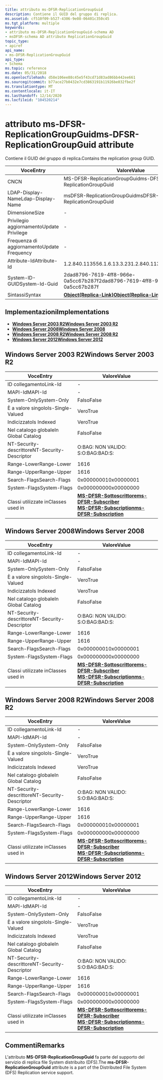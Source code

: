 ```yaml
---
title: attributo ms-DFSR-ReplicationGroupGuid
description: Contiene il GUID del gruppo di replica.
ms.assetid: cf510f09-b527-4306-9e08-06401c350c45
ms.tgt_platform: multiple
keywords:
- attributo ms-DFSR-ReplicationGroupGuid-schema AD
- msDFSR-schema AD attributo ReplicationGroupGuid
topic_type:
- apiref
api_name:
- ms-DFSR-ReplicationGroupGuid
api_type:
- Schema
ms.topic: reference
ms.date: 05/31/2018
ms.openlocfilehash: d58e106ee88c45e5f43cd71d83ad86bb442ee661
ms.sourcegitcommit: b77ace27b0432e7cd3863191b11926be032fbe2f
ms.translationtype: MT
ms.contentlocale: it-IT
ms.lasthandoff: 12/14/2020
ms.locfileid: "104520214"
---
```

# <a name="ms-dfsr-replicationgroupguid-attribute"></a><span data-ttu-id="205b0-105">attributo ms-DFSR-ReplicationGroupGuid</span><span class="sxs-lookup"><span data-stu-id="205b0-105">ms-DFSR-ReplicationGroupGuid attribute</span></span>

<span data-ttu-id="205b0-106">Contiene il GUID del gruppo di replica.</span><span class="sxs-lookup"><span data-stu-id="205b0-106">Contains the replication group GUID.</span></span>



| <span data-ttu-id="205b0-107">Voce</span><span class="sxs-lookup"><span data-stu-id="205b0-107">Entry</span></span> | <span data-ttu-id="205b0-108">Valore</span><span class="sxs-lookup"><span data-stu-id="205b0-108">Value</span></span> |
|-------------------|-------------------------------------------------------|
| <span data-ttu-id="205b0-109">CN</span><span class="sxs-lookup"><span data-stu-id="205b0-109">CN</span></span>                | <span data-ttu-id="205b0-110">MS-DFSR-ReplicationGroupGuid</span><span class="sxs-lookup"><span data-stu-id="205b0-110">ms-DFSR-ReplicationGroupGuid</span></span>                          |
| <span data-ttu-id="205b0-111">LDAP-Display-Name</span><span class="sxs-lookup"><span data-stu-id="205b0-111">Ldap-Display-Name</span></span> | <span data-ttu-id="205b0-112">msDFSR-ReplicationGroupGuid</span><span class="sxs-lookup"><span data-stu-id="205b0-112">msDFSR-ReplicationGroupGuid</span></span>                           |
| <span data-ttu-id="205b0-113">Dimensione</span><span class="sxs-lookup"><span data-stu-id="205b0-113">Size</span></span>              | \-                                                    |
| <span data-ttu-id="205b0-114">Privilegio aggiornamento</span><span class="sxs-lookup"><span data-stu-id="205b0-114">Update Privilege</span></span>  | \-                                                    |
| <span data-ttu-id="205b0-115">Frequenza di aggiornamento</span><span class="sxs-lookup"><span data-stu-id="205b0-115">Update Frequency</span></span>  | \-                                                    |
| <span data-ttu-id="205b0-116">Attribute-Id</span><span class="sxs-lookup"><span data-stu-id="205b0-116">Attribute-Id</span></span>      | <span data-ttu-id="205b0-117">1.2.840.113556.1.6.13.3.23</span><span class="sxs-lookup"><span data-stu-id="205b0-117">1.2.840.113556.1.6.13.3.23</span></span>                            |
| <span data-ttu-id="205b0-118">System-ID-GUID</span><span class="sxs-lookup"><span data-stu-id="205b0-118">System-Id-Guid</span></span>    | <span data-ttu-id="205b0-119">2dad8796-7619-4ff8-966e-0a5cc67b287f</span><span class="sxs-lookup"><span data-stu-id="205b0-119">2dad8796-7619-4ff8-966e-0a5cc67b287f</span></span>                  |
| <span data-ttu-id="205b0-120">Sintassi</span><span class="sxs-lookup"><span data-stu-id="205b0-120">Syntax</span></span>            | [<span data-ttu-id="205b0-121">**Object(Replica-Link)**</span><span class="sxs-lookup"><span data-stu-id="205b0-121">**Object(Replica-Link)**</span></span>](s-object-replica-link.md) |



## <a name="implementations"></a><span data-ttu-id="205b0-122">Implementazioni</span><span class="sxs-lookup"><span data-stu-id="205b0-122">Implementations</span></span>

-   [<span data-ttu-id="205b0-123">**Windows Server 2003 R2**</span><span class="sxs-lookup"><span data-stu-id="205b0-123">**Windows Server 2003 R2**</span></span>](#windows-server-2003-r2)
-   [<span data-ttu-id="205b0-124">**Windows Server 2008**</span><span class="sxs-lookup"><span data-stu-id="205b0-124">**Windows Server 2008**</span></span>](#windows-server-2008)
-   [<span data-ttu-id="205b0-125">**Windows Server 2008 R2**</span><span class="sxs-lookup"><span data-stu-id="205b0-125">**Windows Server 2008 R2**</span></span>](#windows-server-2008-r2)
-   [<span data-ttu-id="205b0-126">**Windows Server 2012**</span><span class="sxs-lookup"><span data-stu-id="205b0-126">**Windows Server 2012**</span></span>](#windows-server-2012)

## <a name="windows-server-2003-r2"></a><span data-ttu-id="205b0-127">Windows Server 2003 R2</span><span class="sxs-lookup"><span data-stu-id="205b0-127">Windows Server 2003 R2</span></span>



| <span data-ttu-id="205b0-128">Voce</span><span class="sxs-lookup"><span data-stu-id="205b0-128">Entry</span></span> | <span data-ttu-id="205b0-129">Valore</span><span class="sxs-lookup"><span data-stu-id="205b0-129">Value</span></span> |
|------------------------|-------------------------------------------------------------------------------------------------------------------------------|
| <span data-ttu-id="205b0-130">ID collegamento</span><span class="sxs-lookup"><span data-stu-id="205b0-130">Link-Id</span></span>                | \-                                                                                                                            |
| <span data-ttu-id="205b0-131">MAPI-Id</span><span class="sxs-lookup"><span data-stu-id="205b0-131">MAPI-Id</span></span>                | \-                                                                                                                            |
| <span data-ttu-id="205b0-132">System-Only</span><span class="sxs-lookup"><span data-stu-id="205b0-132">System-Only</span></span>            | <span data-ttu-id="205b0-133">Falso</span><span class="sxs-lookup"><span data-stu-id="205b0-133">False</span></span>                                                                                                                         |
| <span data-ttu-id="205b0-134">È a valore singolo</span><span class="sxs-lookup"><span data-stu-id="205b0-134">Is-Single-Valued</span></span>       | <span data-ttu-id="205b0-135">Vero</span><span class="sxs-lookup"><span data-stu-id="205b0-135">True</span></span>                                                                                                                          |
| <span data-ttu-id="205b0-136">Indicizzato</span><span class="sxs-lookup"><span data-stu-id="205b0-136">Is Indexed</span></span>             | <span data-ttu-id="205b0-137">Vero</span><span class="sxs-lookup"><span data-stu-id="205b0-137">True</span></span>                                                                                                                          |
| <span data-ttu-id="205b0-138">Nel catalogo globale</span><span class="sxs-lookup"><span data-stu-id="205b0-138">In Global Catalog</span></span>      | <span data-ttu-id="205b0-139">Falso</span><span class="sxs-lookup"><span data-stu-id="205b0-139">False</span></span>                                                                                                                         |
| <span data-ttu-id="205b0-140">NT-Security-descrittore</span><span class="sxs-lookup"><span data-stu-id="205b0-140">NT-Security-Descriptor</span></span> | <span data-ttu-id="205b0-141">O:BAG: NON VALIDO: S:</span><span class="sxs-lookup"><span data-stu-id="205b0-141">O:BAG:BAD:S:</span></span>                                                                                                                  |
| <span data-ttu-id="205b0-142">Range-Lower</span><span class="sxs-lookup"><span data-stu-id="205b0-142">Range-Lower</span></span>            | <span data-ttu-id="205b0-143">16</span><span class="sxs-lookup"><span data-stu-id="205b0-143">16</span></span>                                                                                                                            |
| <span data-ttu-id="205b0-144">Range-Upper</span><span class="sxs-lookup"><span data-stu-id="205b0-144">Range-Upper</span></span>            | <span data-ttu-id="205b0-145">16</span><span class="sxs-lookup"><span data-stu-id="205b0-145">16</span></span>                                                                                                                            |
| <span data-ttu-id="205b0-146">Search-Flags</span><span class="sxs-lookup"><span data-stu-id="205b0-146">Search-Flags</span></span>           | <span data-ttu-id="205b0-147">0x00000001</span><span class="sxs-lookup"><span data-stu-id="205b0-147">0x00000001</span></span>                                                                                                                    |
| <span data-ttu-id="205b0-148">System-Flags</span><span class="sxs-lookup"><span data-stu-id="205b0-148">System-Flags</span></span>           | <span data-ttu-id="205b0-149">0x00000000</span><span class="sxs-lookup"><span data-stu-id="205b0-149">0x00000000</span></span>                                                                                                                    |
| <span data-ttu-id="205b0-150">Classi utilizzate in</span><span class="sxs-lookup"><span data-stu-id="205b0-150">Classes used in</span></span>        | [<span data-ttu-id="205b0-151">**MS-DFSR-Sottoscrittore**</span><span class="sxs-lookup"><span data-stu-id="205b0-151">**ms-DFSR-Subscriber**</span></span>](c-msdfsr-subscriber.md)<br/> [<span data-ttu-id="205b0-152">**MS-DFSR-Subscription**</span><span class="sxs-lookup"><span data-stu-id="205b0-152">**ms-DFSR-Subscription**</span></span>](c-msdfsr-subscription.md)<br/> |



## <a name="windows-server-2008"></a><span data-ttu-id="205b0-153">Windows Server 2008</span><span class="sxs-lookup"><span data-stu-id="205b0-153">Windows Server 2008</span></span>



| <span data-ttu-id="205b0-154">Voce</span><span class="sxs-lookup"><span data-stu-id="205b0-154">Entry</span></span> | <span data-ttu-id="205b0-155">Valore</span><span class="sxs-lookup"><span data-stu-id="205b0-155">Value</span></span> |
|------------------------|-------------------------------------------------------------------------------------------------------------------------------|
| <span data-ttu-id="205b0-156">ID collegamento</span><span class="sxs-lookup"><span data-stu-id="205b0-156">Link-Id</span></span>                | \-                                                                                                                            |
| <span data-ttu-id="205b0-157">MAPI-Id</span><span class="sxs-lookup"><span data-stu-id="205b0-157">MAPI-Id</span></span>                | \-                                                                                                                            |
| <span data-ttu-id="205b0-158">System-Only</span><span class="sxs-lookup"><span data-stu-id="205b0-158">System-Only</span></span>            | <span data-ttu-id="205b0-159">Falso</span><span class="sxs-lookup"><span data-stu-id="205b0-159">False</span></span>                                                                                                                         |
| <span data-ttu-id="205b0-160">È a valore singolo</span><span class="sxs-lookup"><span data-stu-id="205b0-160">Is-Single-Valued</span></span>       | <span data-ttu-id="205b0-161">Vero</span><span class="sxs-lookup"><span data-stu-id="205b0-161">True</span></span>                                                                                                                          |
| <span data-ttu-id="205b0-162">Indicizzato</span><span class="sxs-lookup"><span data-stu-id="205b0-162">Is Indexed</span></span>             | <span data-ttu-id="205b0-163">Vero</span><span class="sxs-lookup"><span data-stu-id="205b0-163">True</span></span>                                                                                                                          |
| <span data-ttu-id="205b0-164">Nel catalogo globale</span><span class="sxs-lookup"><span data-stu-id="205b0-164">In Global Catalog</span></span>      | <span data-ttu-id="205b0-165">Falso</span><span class="sxs-lookup"><span data-stu-id="205b0-165">False</span></span>                                                                                                                         |
| <span data-ttu-id="205b0-166">NT-Security-descrittore</span><span class="sxs-lookup"><span data-stu-id="205b0-166">NT-Security-Descriptor</span></span> | <span data-ttu-id="205b0-167">O:BAG: NON VALIDO: S:</span><span class="sxs-lookup"><span data-stu-id="205b0-167">O:BAG:BAD:S:</span></span>                                                                                                                  |
| <span data-ttu-id="205b0-168">Range-Lower</span><span class="sxs-lookup"><span data-stu-id="205b0-168">Range-Lower</span></span>            | <span data-ttu-id="205b0-169">16</span><span class="sxs-lookup"><span data-stu-id="205b0-169">16</span></span>                                                                                                                            |
| <span data-ttu-id="205b0-170">Range-Upper</span><span class="sxs-lookup"><span data-stu-id="205b0-170">Range-Upper</span></span>            | <span data-ttu-id="205b0-171">16</span><span class="sxs-lookup"><span data-stu-id="205b0-171">16</span></span>                                                                                                                            |
| <span data-ttu-id="205b0-172">Search-Flags</span><span class="sxs-lookup"><span data-stu-id="205b0-172">Search-Flags</span></span>           | <span data-ttu-id="205b0-173">0x00000001</span><span class="sxs-lookup"><span data-stu-id="205b0-173">0x00000001</span></span>                                                                                                                    |
| <span data-ttu-id="205b0-174">System-Flags</span><span class="sxs-lookup"><span data-stu-id="205b0-174">System-Flags</span></span>           | <span data-ttu-id="205b0-175">0x00000000</span><span class="sxs-lookup"><span data-stu-id="205b0-175">0x00000000</span></span>                                                                                                                    |
| <span data-ttu-id="205b0-176">Classi utilizzate in</span><span class="sxs-lookup"><span data-stu-id="205b0-176">Classes used in</span></span>        | [<span data-ttu-id="205b0-177">**MS-DFSR-Sottoscrittore**</span><span class="sxs-lookup"><span data-stu-id="205b0-177">**ms-DFSR-Subscriber**</span></span>](c-msdfsr-subscriber.md)<br/> [<span data-ttu-id="205b0-178">**MS-DFSR-Subscription**</span><span class="sxs-lookup"><span data-stu-id="205b0-178">**ms-DFSR-Subscription**</span></span>](c-msdfsr-subscription.md)<br/> |



## <a name="windows-server-2008-r2"></a><span data-ttu-id="205b0-179">Windows Server 2008 R2</span><span class="sxs-lookup"><span data-stu-id="205b0-179">Windows Server 2008 R2</span></span>



| <span data-ttu-id="205b0-180">Voce</span><span class="sxs-lookup"><span data-stu-id="205b0-180">Entry</span></span> | <span data-ttu-id="205b0-181">Valore</span><span class="sxs-lookup"><span data-stu-id="205b0-181">Value</span></span> |
|------------------------|-------------------------------------------------------------------------------------------------------------------------------|
| <span data-ttu-id="205b0-182">ID collegamento</span><span class="sxs-lookup"><span data-stu-id="205b0-182">Link-Id</span></span>                | \-                                                                                                                            |
| <span data-ttu-id="205b0-183">MAPI-Id</span><span class="sxs-lookup"><span data-stu-id="205b0-183">MAPI-Id</span></span>                | \-                                                                                                                            |
| <span data-ttu-id="205b0-184">System-Only</span><span class="sxs-lookup"><span data-stu-id="205b0-184">System-Only</span></span>            | <span data-ttu-id="205b0-185">Falso</span><span class="sxs-lookup"><span data-stu-id="205b0-185">False</span></span>                                                                                                                         |
| <span data-ttu-id="205b0-186">È a valore singolo</span><span class="sxs-lookup"><span data-stu-id="205b0-186">Is-Single-Valued</span></span>       | <span data-ttu-id="205b0-187">Vero</span><span class="sxs-lookup"><span data-stu-id="205b0-187">True</span></span>                                                                                                                          |
| <span data-ttu-id="205b0-188">Indicizzato</span><span class="sxs-lookup"><span data-stu-id="205b0-188">Is Indexed</span></span>             | <span data-ttu-id="205b0-189">Vero</span><span class="sxs-lookup"><span data-stu-id="205b0-189">True</span></span>                                                                                                                          |
| <span data-ttu-id="205b0-190">Nel catalogo globale</span><span class="sxs-lookup"><span data-stu-id="205b0-190">In Global Catalog</span></span>      | <span data-ttu-id="205b0-191">Falso</span><span class="sxs-lookup"><span data-stu-id="205b0-191">False</span></span>                                                                                                                         |
| <span data-ttu-id="205b0-192">NT-Security-descrittore</span><span class="sxs-lookup"><span data-stu-id="205b0-192">NT-Security-Descriptor</span></span> | <span data-ttu-id="205b0-193">O:BAG: NON VALIDO: S:</span><span class="sxs-lookup"><span data-stu-id="205b0-193">O:BAG:BAD:S:</span></span>                                                                                                                  |
| <span data-ttu-id="205b0-194">Range-Lower</span><span class="sxs-lookup"><span data-stu-id="205b0-194">Range-Lower</span></span>            | <span data-ttu-id="205b0-195">16</span><span class="sxs-lookup"><span data-stu-id="205b0-195">16</span></span>                                                                                                                            |
| <span data-ttu-id="205b0-196">Range-Upper</span><span class="sxs-lookup"><span data-stu-id="205b0-196">Range-Upper</span></span>            | <span data-ttu-id="205b0-197">16</span><span class="sxs-lookup"><span data-stu-id="205b0-197">16</span></span>                                                                                                                            |
| <span data-ttu-id="205b0-198">Search-Flags</span><span class="sxs-lookup"><span data-stu-id="205b0-198">Search-Flags</span></span>           | <span data-ttu-id="205b0-199">0x00000001</span><span class="sxs-lookup"><span data-stu-id="205b0-199">0x00000001</span></span>                                                                                                                    |
| <span data-ttu-id="205b0-200">System-Flags</span><span class="sxs-lookup"><span data-stu-id="205b0-200">System-Flags</span></span>           | <span data-ttu-id="205b0-201">0x00000000</span><span class="sxs-lookup"><span data-stu-id="205b0-201">0x00000000</span></span>                                                                                                                    |
| <span data-ttu-id="205b0-202">Classi utilizzate in</span><span class="sxs-lookup"><span data-stu-id="205b0-202">Classes used in</span></span>        | [<span data-ttu-id="205b0-203">**MS-DFSR-Sottoscrittore**</span><span class="sxs-lookup"><span data-stu-id="205b0-203">**ms-DFSR-Subscriber**</span></span>](c-msdfsr-subscriber.md)<br/> [<span data-ttu-id="205b0-204">**MS-DFSR-Subscription**</span><span class="sxs-lookup"><span data-stu-id="205b0-204">**ms-DFSR-Subscription**</span></span>](c-msdfsr-subscription.md)<br/> |



## <a name="windows-server-2012"></a><span data-ttu-id="205b0-205">Windows Server 2012</span><span class="sxs-lookup"><span data-stu-id="205b0-205">Windows Server 2012</span></span>



| <span data-ttu-id="205b0-206">Voce</span><span class="sxs-lookup"><span data-stu-id="205b0-206">Entry</span></span> | <span data-ttu-id="205b0-207">Valore</span><span class="sxs-lookup"><span data-stu-id="205b0-207">Value</span></span> |
|------------------------|-------------------------------------------------------------------------------------------------------------------------------|
| <span data-ttu-id="205b0-208">ID collegamento</span><span class="sxs-lookup"><span data-stu-id="205b0-208">Link-Id</span></span>                | \-                                                                                                                            |
| <span data-ttu-id="205b0-209">MAPI-Id</span><span class="sxs-lookup"><span data-stu-id="205b0-209">MAPI-Id</span></span>                | \-                                                                                                                            |
| <span data-ttu-id="205b0-210">System-Only</span><span class="sxs-lookup"><span data-stu-id="205b0-210">System-Only</span></span>            | <span data-ttu-id="205b0-211">Falso</span><span class="sxs-lookup"><span data-stu-id="205b0-211">False</span></span>                                                                                                                         |
| <span data-ttu-id="205b0-212">È a valore singolo</span><span class="sxs-lookup"><span data-stu-id="205b0-212">Is-Single-Valued</span></span>       | <span data-ttu-id="205b0-213">Vero</span><span class="sxs-lookup"><span data-stu-id="205b0-213">True</span></span>                                                                                                                          |
| <span data-ttu-id="205b0-214">Indicizzato</span><span class="sxs-lookup"><span data-stu-id="205b0-214">Is Indexed</span></span>             | <span data-ttu-id="205b0-215">Vero</span><span class="sxs-lookup"><span data-stu-id="205b0-215">True</span></span>                                                                                                                          |
| <span data-ttu-id="205b0-216">Nel catalogo globale</span><span class="sxs-lookup"><span data-stu-id="205b0-216">In Global Catalog</span></span>      | <span data-ttu-id="205b0-217">Falso</span><span class="sxs-lookup"><span data-stu-id="205b0-217">False</span></span>                                                                                                                         |
| <span data-ttu-id="205b0-218">NT-Security-descrittore</span><span class="sxs-lookup"><span data-stu-id="205b0-218">NT-Security-Descriptor</span></span> | <span data-ttu-id="205b0-219">O:BAG: NON VALIDO: S:</span><span class="sxs-lookup"><span data-stu-id="205b0-219">O:BAG:BAD:S:</span></span>                                                                                                                  |
| <span data-ttu-id="205b0-220">Range-Lower</span><span class="sxs-lookup"><span data-stu-id="205b0-220">Range-Lower</span></span>            | <span data-ttu-id="205b0-221">16</span><span class="sxs-lookup"><span data-stu-id="205b0-221">16</span></span>                                                                                                                            |
| <span data-ttu-id="205b0-222">Range-Upper</span><span class="sxs-lookup"><span data-stu-id="205b0-222">Range-Upper</span></span>            | <span data-ttu-id="205b0-223">16</span><span class="sxs-lookup"><span data-stu-id="205b0-223">16</span></span>                                                                                                                            |
| <span data-ttu-id="205b0-224">Search-Flags</span><span class="sxs-lookup"><span data-stu-id="205b0-224">Search-Flags</span></span>           | <span data-ttu-id="205b0-225">0x00000001</span><span class="sxs-lookup"><span data-stu-id="205b0-225">0x00000001</span></span>                                                                                                                    |
| <span data-ttu-id="205b0-226">System-Flags</span><span class="sxs-lookup"><span data-stu-id="205b0-226">System-Flags</span></span>           | <span data-ttu-id="205b0-227">0x00000000</span><span class="sxs-lookup"><span data-stu-id="205b0-227">0x00000000</span></span>                                                                                                                    |
| <span data-ttu-id="205b0-228">Classi utilizzate in</span><span class="sxs-lookup"><span data-stu-id="205b0-228">Classes used in</span></span>        | [<span data-ttu-id="205b0-229">**MS-DFSR-Sottoscrittore**</span><span class="sxs-lookup"><span data-stu-id="205b0-229">**ms-DFSR-Subscriber**</span></span>](c-msdfsr-subscriber.md)<br/> [<span data-ttu-id="205b0-230">**MS-DFSR-Subscription**</span><span class="sxs-lookup"><span data-stu-id="205b0-230">**ms-DFSR-Subscription**</span></span>](c-msdfsr-subscription.md)<br/> |



## <a name="remarks"></a><span data-ttu-id="205b0-231">Commenti</span><span class="sxs-lookup"><span data-stu-id="205b0-231">Remarks</span></span>

<span data-ttu-id="205b0-232">L'attributo **MS-DFSR-ReplicationGroupGuid** fa parte del supporto del servizio di replica file System distribuito (DFS).</span><span class="sxs-lookup"><span data-stu-id="205b0-232">The **ms-DFSR-ReplicationGroupGuid** attribute is a part of the Distributed File System (DFS) Replication service support.</span></span>

 

 





